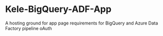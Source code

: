 # Kele-BigQuery-ADF-App
A hosting ground for app page requirements for BigQuery and Azure Data Factory pipeline oAuth

